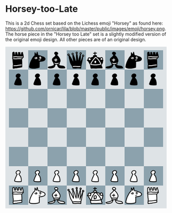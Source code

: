 # Horsey-too-Late
This is a 2d Chess set based on the Lichess emoji "Horsey" as found here: https://github.com/ornicar/lila/blob/master/public/images/emoji/horsey.png. 
The horse piece in the "Horsey too Late" set is a slightly modified version of the original emoji design. All other pieces are of an original design.

![alt text](https://github.com/Moldenke1/Horsey-too-Late/blob/main/Horsey%20Too%20Late%20Board%20Sample.png?raw=true)
